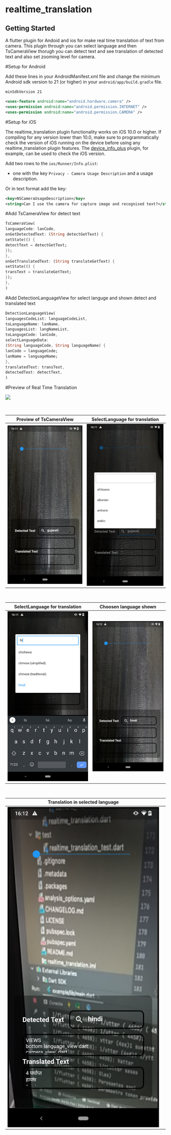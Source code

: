 # realtime_translation

## Getting Started

A flutter plugin for Andoid and ios for make real time translation of text from camera. This plugin through you can select language
and then TsCameraView thorugh you can detect text and see translation of detected text and also set zooming level for camera.

#Setup for Android

Add these lines in your AndroidManifest.xml file and change the minimum Android sdk version to 21 (or higher) in your `android/app/build.gradle` file.

```
minSdkVersion 21
```

```xml
<uses-feature android:name="android.hardware.camera" />
<uses-permission android:name="android.permission.INTERNET" />
<uses-permission android:name="android.permission.CAMERA" />
```

#Setup for iOS

The realtime_translation plugin functionality works on iOS 10.0 or higher. If compiling for any version lower than 10.0,
make sure to programmatically check the version of iOS running on the device before using any realtime_translation plugin features.
The [device_info_plus](https://pub.dev/packages/device_info_plus) plugin, for example, can be used to check the iOS version.

Add two rows to the `ios/Runner/Info.plist`:

* one with the key `Privacy - Camera Usage Description` and a usage description.

Or in text format add the key:

```xml
<key>NSCameraUsageDescription</key>
<string>Can I use the camera for capture image and recognised text?</string>
```

#Add TsCameraView for detect text

```dart
TsCameraView(
languageCode: lanCode,
onGetDetectedText: (String detectGetText) {
setState(() {
detectText = detectGetText;
});
},
onGetTranslatedText: (String translateGetText) {
setState(() {
transText = translateGetText;
});
},
)
```

#Add DetectionLanguageView for select languge and shown detect and translated text

```dart
DetectionLanguageView(
languagesCodeList: languageCodeList,
toLanguageName: lanName,
languagesList: langNameList,
toLangugeCode: lanCode,
selectLanguageData:
(String languageCode, String languageName) {
lanCode = languageCode;
lanName = languageName;
},
translatedText: transText,
detectedText: detectText,
)
```

#Preview of Real Time Translation


![](https://github.com/kesmitopiwala/realtime_translation/blob/main/assets/realtime_translation.gif)

<br>

| Preview of TsCameraView                                                                                   | SelectLanguage for translation                                                                                      |
| -------------------------------------------------------------------------------------------- | ----------------------------------------------------------------------------------------------- |
| ![](https://raw.githubusercontent.com/kesmitopiwala/realtime_translation/main/assets/ss1.png) | ![](https://raw.githubusercontent.com/kesmitopiwala/realtime_translation/main/assets/ss2.png) |

<br>

| SelectLanguage for translation                                                                                   | Choosen language shown                                                                                      |
| -------------------------------------------------------------------------------------------- | ----------------------------------------------------------------------------------------------- |
| ![](https://raw.githubusercontent.com/kesmitopiwala/realtime_translation/main/assets/ss3.png) | ![](https://raw.githubusercontent.com/kesmitopiwala/realtime_translation/main/assets/ss4.png) |

<br>

| Translation in selected language                                                                                   |                                                                                                             |
| -------------------------------------------------------------------------------------------- | ----------------------------------------------------------------------------------------------- |
| ![](https://raw.githubusercontent.com/kesmitopiwala/realtime_translation/main/assets/ss5.png) |                                                                                                                                                       |                                                                                     
                                                                                                                                          


